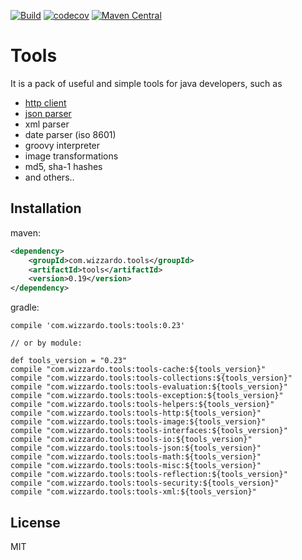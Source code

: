 [![Build](https://github.com/wizzardo/tools/actions/workflows/gradle.yml/badge.svg)](https://github.com/wizzardo/tools/actions/workflows/gradle.yml)
[![codecov](https://codecov.io/gh/wizzardo/tools/branch/master/graph/badge.svg)](https://codecov.io/gh/wizzardo/tools)
[![Maven Central](https://maven-badges.herokuapp.com/maven-central/com.wizzardo.tools/tools/badge.svg)](https://mvnrepository.com/artifact/com.wizzardo.tools/tools/latest)


Tools
=========

It is a pack of useful and simple tools for java developers, such as

  - [http client]
  - [json parser]
  - xml parser
  - date parser (iso 8601)
  - groovy interpreter
  - image transformations
  - md5, sha-1 hashes
  - and others..


Installation
--------------
maven:
```xml
<dependency>
    <groupId>com.wizzardo.tools</groupId>
    <artifactId>tools</artifactId>
    <version>0.19</version>
</dependency>
```

gradle:
```
compile 'com.wizzardo.tools:tools:0.23'

// or by module:

def tools_version = "0.23"
compile "com.wizzardo.tools:tools-cache:${tools_version}"
compile "com.wizzardo.tools:tools-collections:${tools_version}"
compile "com.wizzardo.tools:tools-evaluation:${tools_version}"
compile "com.wizzardo.tools:tools-exception:${tools_version}"
compile "com.wizzardo.tools:tools-helpers:${tools_version}"
compile "com.wizzardo.tools:tools-http:${tools_version}"
compile "com.wizzardo.tools:tools-image:${tools_version}"
compile "com.wizzardo.tools:tools-interfaces:${tools_version}"
compile "com.wizzardo.tools:tools-io:${tools_version}"
compile "com.wizzardo.tools:tools-json:${tools_version}"
compile "com.wizzardo.tools:tools-math:${tools_version}"
compile "com.wizzardo.tools:tools-misc:${tools_version}"
compile "com.wizzardo.tools:tools-reflection:${tools_version}"
compile "com.wizzardo.tools:tools-security:${tools_version}"
compile "com.wizzardo.tools:tools-xml:${tools_version}"
```

License
----

MIT


[http client]:https://github.com/wizzardo/Tools/wiki/HttpClient
[json parser]:https://github.com/wizzardo/Tools/wiki/JsonTools
